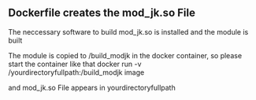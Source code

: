 Dockerfile creates the mod_jk.so File
----------------------
The neccessary software to build mod_jk.so is installed and the module is built

The module is copied to /build_modjk in the docker container, so please start the container
like that 
	 docker run -v /yourdirectoryfullpath:/build_modjk image 

and mod_jk.so File appears in yourdirectoryfullpath

